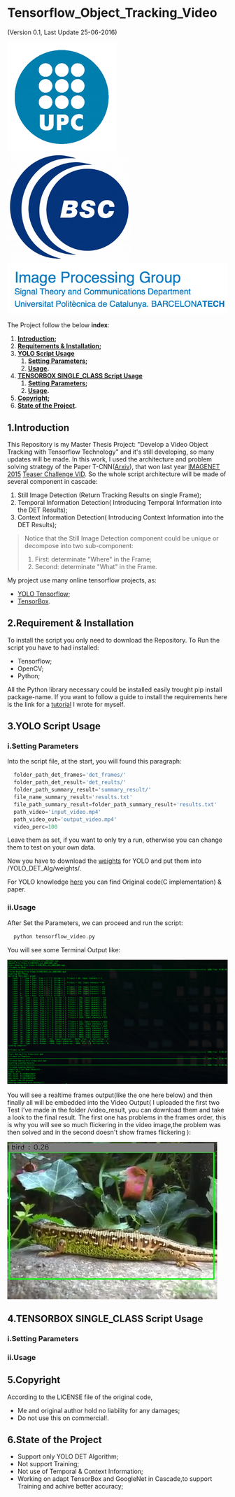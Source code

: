 # Tensorflow_Object_Tracking_Video

(Version 0.1, Last Update 25-06-2016)

![alt text](images/UPC_logo.png "Logo Title Text 1")
![alt text](images/BSC_logo.png "Logo Title Text 1")
![alt text](images/IGP_logo.png  "Logo Title Text 1")

The Project  follow the below **index**:

1. **[Introduction](https://github.com/DrewNF/Tensorflow_Object_Tracking_Video#1introduction);**
2. **[Requitements & Installation](https://github.com/DrewNF/Tensorflow_Object_Tracking_Video#2requirement--installation);**
3. **[YOLO Script Usage](https://github.com/DrewNF/Tensorflow_Object_Tracking_Video#3yolo-script-usage)**
      1. **[Setting Parameters](https://github.com/DrewNF/Tensorflow_Object_Tracking_Video#isetting-parameters);**
      2. **[Usage](https://github.com/DrewNF/Tensorflow_Object_Tracking_Video#iiusage).**
4. **[TENSORBOX SINGLE_CLASS Script Usage](https://github.com/DrewNF/Tensorflow_Object_Tracking_Video#4tensorbox-single_class-script-usage)**
      1. **[Setting Parameters](https://github.com/DrewNF/Tensorflow_Object_Tracking_Video#isetting-parameters-1);**
      2. **[Usage](https://github.com/DrewNF/Tensorflow_Object_Tracking_Video#iiusage-1).**
5. **[Copyright](https://github.com/DrewNF/Tensorflow_Object_Tracking_Video#5copyright);**
6.  **[State of the Project](https://github.com/DrewNF/Tensorflow_Object_Tracking_Video#6state-of-the-project).**


## 1.Introduction

This Repository is my Master Thesis Project: "Develop a Video Object Tracking with Tensorflow Technology" 
and it's still developing, so many updates will be made.
In this work, I used the architecture and problem solving strategy of the Paper T-CNN([Arxiv](http://arxiv.org/abs/1604.02532)), that won last year [IMAGENET 2015](http://image-net.org/) [Teaser Challenge VID](http://image-net.org/challenges/LSVRC/2015/results).
So the whole script architecture will be made of several component in cascade:
  1. Still Image Detection (Return Tracking Results on single Frame);
  2. Temporal Information Detection( Introducing Temporal Information into the DET Results);
  3. Context Information Detection( Introducing Context Information into the DET Results);

> Notice that the Still Image Detection component could be unique or decompose into two sub-component:
>  1. First: determinate "Where" in the Frame;
>  2. Second: determinate "What" in the Frame.


My project use many online tensorflow projects, as: 
  - [YOLO Tensorflow](https://github.com/gliese581gg/YOLO_tensorflow);
  - [TensorBox](https://github.com/Russell91/TensorBox).

## 2.Requirement & Installation
To install the script you only need to download the Repository.
To Run the script you have to had installed:
  - Tensorflow;
  - OpenCV;
  - Python;

All the Python library necessary could be installed easily trought pip install package-name.
If you want to follow a guide to install the requirements here is the link for a [tutorial](https://github.com/DrewNF/Build-Deep-Learning-Env-with-Tensorflow-Python-OpenCV) I wrote for myself.

## 3.YOLO Script Usage
### i.Setting Parameters
  Into the script file, at the start, you will found this paragraph:
        
  ```python      
    folder_path_det_frames='det_frames/'
    folder_path_det_result='det_reults/'
    folder_path_summary_result='summary_result/'
    file_name_summary_result='results.txt'
    file_path_summary_result=folder_path_summary_result+'results.txt'
    path_video='input_video.mp4'
    path_video_out='output_video.mp4'
    video_perc=100
  ```
  
  Leave them as set, if you want to only try a run, otherwise you can change them to test on your own data.
  
  Now you have to download the [weights](https://drive.google.com/file/d/0B2JbaJSrWLpza08yS2FSUnV2dlE/view?usp=sharing ) for YOLO and put them into /YOLO_DET_Alg/weights/.
  
  For YOLO knowledge [here](http://pjreddie.com/darknet/yolo/) you can find Original code(C implementation) & paper.
  
### ii.Usage
  After Set the Parameters, we can proceed and run the script:
  
  ```python
    python tensorflow_video.py
  ```
You will see some Terminal Output like:

![alt tag](images/terminal_output_run.png)

You will see a realtime frames output(like the one here below) and then finally all will be embedded into the Video Output( I uploaded the first two Test I've made in the folder /video_result, you can download them and take a look to the final result.
The first one has problems in the frames order, this is why you will see so much flickering in the video image,the problem was then solved and in the second doesn't show frames flickering ):

![alt tag](images/DET_frame_example.jpg)

## 4.TENSORBOX SINGLE_CLASS Script Usage
### i.Setting Parameters
  
### ii.Usage

## 5.Copyright

According to the LICENSE file of the original code,

  - Me and original author hold no liability for any damages;
  - Do not use this on commercial!.

## 6.State of the Project

  - Support only YOLO DET Algorithm;
  - Not support Training;
  - Not use of Temporal & Context Information;
  - Working on adapt TensorBox and GoogleNet in Cascade,to support Training and achive better accuracy;
